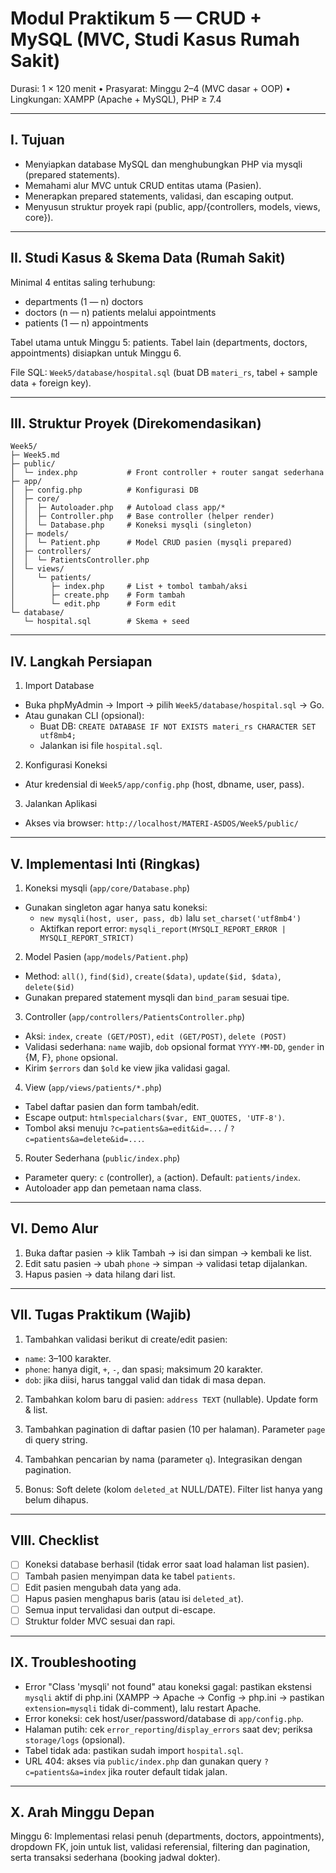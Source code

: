 # Modul Praktikum 5 — CRUD + MySQL (MVC, Studi Kasus Rumah Sakit)

Durasi: 1 × 120 menit • Prasyarat: Minggu 2–4 (MVC dasar + OOP) • Lingkungan: XAMPP (Apache + MySQL), PHP ≥ 7.4

---

## I. Tujuan

- Menyiapkan database MySQL dan menghubungkan PHP via mysqli (prepared statements).
- Memahami alur MVC untuk CRUD entitas utama (Pasien).
- Menerapkan prepared statements, validasi, dan escaping output.
- Menyusun struktur proyek rapi (public, app/{controllers, models, views, core}).

---

## II. Studi Kasus & Skema Data (Rumah Sakit)

Minimal 4 entitas saling terhubung:

- departments (1 — n) doctors
- doctors (n — n) patients melalui appointments
- patients (1 — n) appointments

Tabel utama untuk Minggu 5: patients. Tabel lain (departments, doctors, appointments) disiapkan untuk Minggu 6.

File SQL: `Week5/database/hospital.sql` (buat DB `materi_rs`, tabel + sample data + foreign key).

---

## III. Struktur Proyek (Direkomendasikan)

```
Week5/
├─ Week5.md
├─ public/
│  └─ index.php           # Front controller + router sangat sederhana
├─ app/
│  ├─ config.php          # Konfigurasi DB
│  ├─ core/
│  │  ├─ Autoloader.php   # Autoload class app/*
│  │  ├─ Controller.php   # Base controller (helper render)
│  │  └─ Database.php     # Koneksi mysqli (singleton)
│  ├─ models/
│  │  └─ Patient.php      # Model CRUD pasien (mysqli prepared)
│  ├─ controllers/
│  │  └─ PatientsController.php
│  └─ views/
│     └─ patients/
│        ├─ index.php     # List + tombol tambah/aksi
│        ├─ create.php    # Form tambah
│        └─ edit.php      # Form edit
└─ database/
   └─ hospital.sql        # Skema + seed
```

---

## IV. Langkah Persiapan

1. Import Database

- Buka phpMyAdmin → Import → pilih `Week5/database/hospital.sql` → Go.
- Atau gunakan CLI (opsional):
  - Buat DB: `CREATE DATABASE IF NOT EXISTS materi_rs CHARACTER SET utf8mb4;`
  - Jalankan isi file `hospital.sql`.

2. Konfigurasi Koneksi

- Atur kredensial di `Week5/app/config.php` (host, dbname, user, pass).

3. Jalankan Aplikasi

- Akses via browser: `http://localhost/MATERI-ASDOS/Week5/public/`

---

## V. Implementasi Inti (Ringkas)

1. Koneksi mysqli (`app/core/Database.php`)

- Gunakan singleton agar hanya satu koneksi:
  - `new mysqli(host, user, pass, db)` lalu `set_charset('utf8mb4')`
  - Aktifkan report error: `mysqli_report(MYSQLI_REPORT_ERROR | MYSQLI_REPORT_STRICT)`

2. Model Pasien (`app/models/Patient.php`)

- Method: `all()`, `find($id)`, `create($data)`, `update($id, $data)`, `delete($id)`
- Gunakan prepared statement mysqli dan `bind_param` sesuai tipe.

3. Controller (`app/controllers/PatientsController.php`)

- Aksi: `index`, `create (GET/POST)`, `edit (GET/POST)`, `delete (POST)`
- Validasi sederhana: `name` wajib, `dob` opsional format `YYYY-MM-DD`, `gender` in {M, F}, `phone` opsional.
- Kirim `$errors` dan `$old` ke view jika validasi gagal.

4. View (`app/views/patients/*.php`)

- Tabel daftar pasien dan form tambah/edit.
- Escape output: `htmlspecialchars($var, ENT_QUOTES, 'UTF-8')`.
- Tombol aksi menuju `?c=patients&a=edit&id=...` / `?c=patients&a=delete&id=...`.

5. Router Sederhana (`public/index.php`)

- Parameter query: `c` (controller), `a` (action). Default: `patients/index`.
- Autoloader app dan pemetaan nama class.

---

## VI. Demo Alur

1. Buka daftar pasien → klik Tambah → isi dan simpan → kembali ke list.
2. Edit satu pasien → ubah `phone` → simpan → validasi tetap dijalankan.
3. Hapus pasien → data hilang dari list.

---

## VII. Tugas Praktikum (Wajib)

1. Tambahkan validasi berikut di create/edit pasien:

- `name`: 3–100 karakter.
- `phone`: hanya digit, `+`, `-`, dan spasi; maksimum 20 karakter.
- `dob`: jika diisi, harus tanggal valid dan tidak di masa depan.

2. Tambahkan kolom baru di pasien: `address TEXT` (nullable). Update form & list.

3. Tambahkan pagination di daftar pasien (10 per halaman). Parameter `page` di query string.

4. Tambahkan pencarian by nama (parameter `q`). Integrasikan dengan pagination.

5. Bonus: Soft delete (kolom `deleted_at` NULL/DATE). Filter list hanya yang belum dihapus.

---

## VIII. Checklist

- [ ] Koneksi database berhasil (tidak error saat load halaman list pasien).
- [ ] Tambah pasien menyimpan data ke tabel `patients`.
- [ ] Edit pasien mengubah data yang ada.
- [ ] Hapus pasien menghapus baris (atau isi `deleted_at`).
- [ ] Semua input tervalidasi dan output di-escape.
- [ ] Struktur folder MVC sesuai dan rapi.

---

## IX. Troubleshooting

- Error "Class 'mysqli' not found" atau koneksi gagal: pastikan ekstensi `mysqli` aktif di php.ini (XAMPP → Apache → Config → php.ini → pastikan `extension=mysqli` tidak di-comment), lalu restart Apache.
- Error koneksi: cek host/user/password/database di `app/config.php`.
- Halaman putih: cek `error_reporting`/`display_errors` saat dev; periksa `storage/logs` (opsional).
- Tabel tidak ada: pastikan sudah import `hospital.sql`.
- URL 404: akses via `public/index.php` dan gunakan query `?c=patients&a=index` jika router default tidak jalan.

---

## X. Arah Minggu Depan

Minggu 6: Implementasi relasi penuh (departments, doctors, appointments), dropdown FK, join untuk list, validasi referensial, filtering dan pagination, serta transaksi sederhana (booking jadwal dokter).
